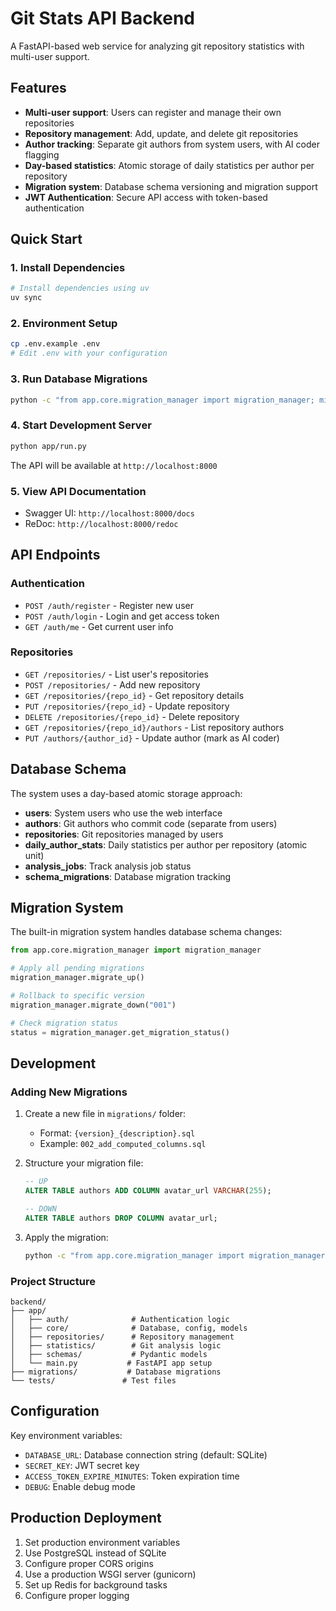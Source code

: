 # Git Stats API Backend

A FastAPI-based web service for analyzing git repository statistics with multi-user support.

## Features

- **Multi-user support**: Users can register and manage their own repositories
- **Repository management**: Add, update, and delete git repositories
- **Author tracking**: Separate git authors from system users, with AI coder flagging
- **Day-based statistics**: Atomic storage of daily statistics per author per repository
- **Migration system**: Database schema versioning and migration support
- **JWT Authentication**: Secure API access with token-based authentication

## Quick Start

### 1. Install Dependencies

```bash
# Install dependencies using uv
uv sync
```

### 2. Environment Setup

```bash
cp .env.example .env
# Edit .env with your configuration
```

### 3. Run Database Migrations

```bash
python -c "from app.core.migration_manager import migration_manager; migration_manager.migrate_up()"
```

### 4. Start Development Server

```bash
python app/run.py
```

The API will be available at `http://localhost:8000`

### 5. View API Documentation

- Swagger UI: `http://localhost:8000/docs`
- ReDoc: `http://localhost:8000/redoc`

## API Endpoints

### Authentication
- `POST /auth/register` - Register new user
- `POST /auth/login` - Login and get access token
- `GET /auth/me` - Get current user info

### Repositories
- `GET /repositories/` - List user's repositories
- `POST /repositories/` - Add new repository
- `GET /repositories/{repo_id}` - Get repository details
- `PUT /repositories/{repo_id}` - Update repository
- `DELETE /repositories/{repo_id}` - Delete repository
- `GET /repositories/{repo_id}/authors` - List repository authors
- `PUT /authors/{author_id}` - Update author (mark as AI coder)

## Database Schema

The system uses a day-based atomic storage approach:

- **users**: System users who use the web interface
- **authors**: Git authors who commit code (separate from users)
- **repositories**: Git repositories managed by users
- **daily_author_stats**: Daily statistics per author per repository (atomic unit)
- **analysis_jobs**: Track analysis job status
- **schema_migrations**: Database migration tracking

## Migration System

The built-in migration system handles database schema changes:

```python
from app.core.migration_manager import migration_manager

# Apply all pending migrations
migration_manager.migrate_up()

# Rollback to specific version
migration_manager.migrate_down("001")

# Check migration status
status = migration_manager.get_migration_status()
```

## Development

### Adding New Migrations

1. Create a new file in `migrations/` folder:
   - Format: `{version}_{description}.sql`
   - Example: `002_add_computed_columns.sql`

2. Structure your migration file:
   ```sql
   -- UP
   ALTER TABLE authors ADD COLUMN avatar_url VARCHAR(255);
   
   -- DOWN
   ALTER TABLE authors DROP COLUMN avatar_url;
   ```

3. Apply the migration:
   ```bash
   python -c "from app.core.migration_manager import migration_manager; migration_manager.migrate_up()"
   ```

### Project Structure

```
backend/
├── app/
│   ├── auth/              # Authentication logic
│   ├── core/              # Database, config, models
│   ├── repositories/      # Repository management
│   ├── statistics/        # Git analysis logic
│   ├── schemas/           # Pydantic models
│   └── main.py           # FastAPI app setup
├── migrations/           # Database migrations
└── tests/               # Test files
```

## Configuration

Key environment variables:

- `DATABASE_URL`: Database connection string (default: SQLite)
- `SECRET_KEY`: JWT secret key
- `ACCESS_TOKEN_EXPIRE_MINUTES`: Token expiration time
- `DEBUG`: Enable debug mode

## Production Deployment

1. Set production environment variables
2. Use PostgreSQL instead of SQLite
3. Configure proper CORS origins
4. Use a production WSGI server (gunicorn)
5. Set up Redis for background tasks
6. Configure proper logging